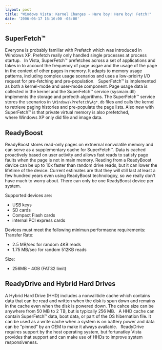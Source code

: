 ```yaml
---
layout: post
title: "Windows Vista: Kernel Changes - Here boy! Here boy! Fetch!"
date: '2006-06-17 16:16:00 -05:00'
---
```


## SuperFetch&trade;

Everyone is probably familiar with Prefetch which was introduced in Windows XP. Prefetch really only handled single processes at process startup.
 
In Vista, SuperFetch&trade; prefetches across a set of applications and takes in to account the frequency of page usgae and the usage of the page in the context of other pages in memory. It adapts to memory usage patterns, including complex usage scenarios and uses a low-prioirty I/O request for pre-fetching and pre-population.
 
SuperFetch&trade; is implemented as both a kernel-mode and user-mode component. Page usage data is collected in the kernel and the SuperFetch&trade; service (sysmain.dll) implements the storage and prefecth algorithms. The SuperFetch&trade; service stores the scenarios in `\Windows\Prefetch\Ag*.db` files and calls the kernel to retrieve paging histories and pre-populate the page lists. Also new with SuperFetch&trade; is that private virtual memory is also prefetched, where Windows XP only did file and image data.
 
## ReadyBoost

ReadyBoost stores read-only pages on extnernal nonvolatile memory and can serve as a supplementary cache for SuperFetch&trade;. Data is cached proactively based on user activity and allows fast reads to satisfy page faults when the page is not in main memory. Reading from a ReadyBoost device can be up to 10x faster than random drive reads, but it can lower the lifetime of the device. Current estimates are that they will still last at least a few hundred years even using ReadyBoost technologoy, so we really don't have much to worry about. There can only be one ReadyBoost device per system.

Supported devices are:

* USB keys
* SD cards
* Compact Flash cards
* internal PCI express cards

Devices must meet the following minimun performacne requirements:
 
Transfer Rate:

* 2.5 MB/sec for random 4KB reads
* 1.75 MB/sec for random 512KB reads

Size:

* 256MB - 4GB (FAT32 limit)

## ReadyDrive and Hybrid Hard Drives

A Hybrid Hard Drive (HHD) includes a nonvaliticle cache which contains data that can be read and written when the disk is spun down and remains in the cache even when the disk is powered down. The cahce size can be anywhere from 50 MB to 2 TB, but is typically 256 MB.
 
A HHD cache can contain SuperFetch&trade; data, boot data, or part of the OS hibernation file. It can be used as a write cache when a system is on battery power and data can be "pinned" by an OEM to make it always available.
 
ReadyDrive requires support by the host operating system, but fortunatley Vista provides that support and can make use of HHDs to improve system responsiveness.
